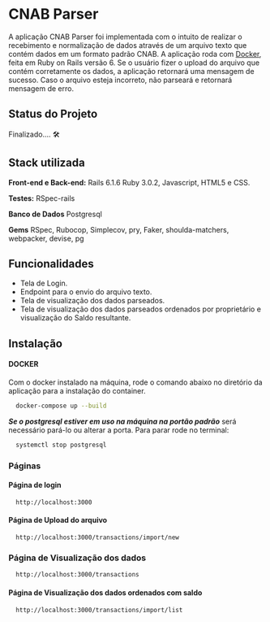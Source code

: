 
# CNAB Parser

A aplicação CNAB Parser foi implementada com o intuito de realizar o recebimento e normalização de dados através de um arquivo texto que contém dados em um formato padrão CNAB. A aplicação roda com [Docker](#Instalação), feita em Ruby on Rails versão 6. Se o usuário fizer o upload do arquivo que contém corretamente os dados, a aplicação retornará uma mensagem de sucesso. Caso o arquivo esteja incorreto, não parseará e retornará mensagem de erro.

## Status do Projeto
Finalizado.... 🛠️
## Stack utilizada

**Front-end e Back-end:** Rails 6.1.6 Ruby 3.0.2, Javascript, HTML5 e CSS.

**Testes:** RSpec-rails

**Banco de Dados** Postgresql

**Gems** RSpec, Rubocop, Simplecov, pry, Faker, shoulda-matchers, webpacker, devise, pg
## Funcionalidades

- Tela de Login.
- Endpoint para o envio do arquivo texto.
- Tela de visualização dos dados parseados.
- Tela de visualização dos dados parseados ordenados por proprietário e visualização do Saldo resultante.


## Instalação

#### DOCKER
Com o docker instalado na máquina, rode o comando abaixo no diretório da aplicação para a instalação do container.
```bash
  docker-compose up --build
```
**_Se o postgresql estiver em uso na máquina na portão padrão_** será necessário pará-lo ou alterar a porta. Para parar rode no terminal:
```bash
  systemctl stop postgresql
```
### Páginas
#### Página de login

```http
  http://localhost:3000
```

#### Página de Upload do arquivo

```http
  http://localhost:3000/transactions/import/new
```

### Página de Visualização dos dados

```http
  http://localhost:3000/transactions
```
#### Página de Visualização dos dados ordenados com saldo

```http
  http://localhost:3000/transactions/import/list
```

